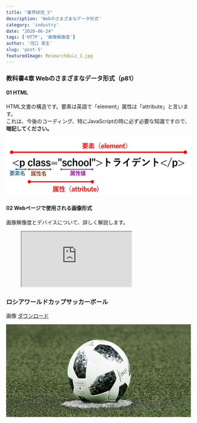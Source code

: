 ```yaml
---
title: "業界研究_5"
description: 'Webのさまざまなデータ形式'
category: 'industry'
date: "2020-06-24"
tags: ['HTTP', '画像解像度']
author: '河口 英生'
slug: 'post-5'
featuredImage: ResearchQuiz_1.jpg
---
```

<div class="post-section">
<h3 class="title is-5" >教科書4章 Webのさまざまなデータ形式（p81）</h3>
<h4 class="title is-6">01 HTML</h4>

HTML文書の構造です。要素は英語で「element」属性は「attribute」と言います。  
これは、今後のコーディング、特にJavaScriptの時に必ず必要な知識ですので、__暗記してください。__

![要素と属性](../../images/html_elements.jpg)

<h4 class="title is-6">02 Webページで使用される画像形式</h4>

画像解像度とデバイスについて、詳しく解説します。

<figure class="is-fullwidth slide">
  <iframe src="https://drive.google.com/file/d/1MSpyvRRfp-MNc7BVZKAYIELQf-1FjMWO/preview"></iframe>
</figure>
</div>

<div class="post-section">
<h3 class="title is-5">ロシアワールドカップサッカーボール</h3>

画像 [ダウンロード](https://drive.google.com/file/d/1kEZgK4f7132y6Y5YoXp5Dhy9_xuNGmFn/view?usp=sharing)  

![サッカーボール](../../images/football.jpg)
</div>